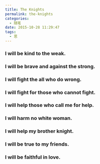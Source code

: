 ```yaml
---
title: The Knights
permalink: the-knights
categories:
  - 随笔
date: 2015-10-28 11:29:47
tags:
  - 思 
---
```


### I will be kind to the weak.
### I will be brave and against the strong.
### I will fight the all who do wrong.
### I will fight for those who cannot fight.
### I will help those who call me for help.
### I will harm no white woman.
### I will help my brother knight.
### I will be true to my friends.
### I will be faithful in love.